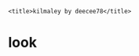 <!DOCTYPE html>
<html>
  <head>
  
    <title>kilmaley by deecee78</title>
  </head>

  <body>
  <h1> look <h1>
  
  
  </body>
</html>
